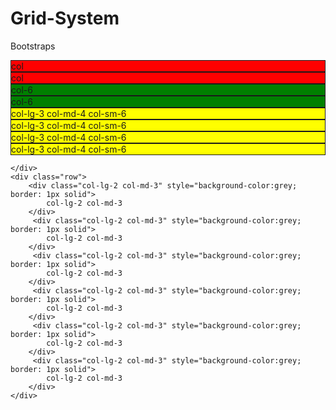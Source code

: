 # Grid-System
Bootstraps

<div class="row">
    <div class="col-6" style="background-color:red; border: 1px solid;">
        col
    </div>
     <div class="col-6" style="background-color:red; border: 1px solid;">
        col
    </div>
    <div class="row">
        <div class="col-6" style="background-color:green; border: 1px solid">
            col-6
        </div>
         <div class="col-6" style="background-color:green; border: 1px solid">
            col-6
        </div>
    </div>
    <div class="row">
        <div class="col-lg-3 col-md-4 col-sm-6" style="background-color:yellow; border: 1px solid">
            col-lg-3 col-md-4 col-sm-6
        </div>
        <div class="col-lg-3 col-md-4 col-sm-6" style="background-color:yellow; border: 1px solid">
            col-lg-3 col-md-4 col-sm-6
        </div>
        <div class="col-lg-3 col-md-4 col-sm-6" style="background-color:yellow; border: 1px solid">
            col-lg-3 col-md-4 col-sm-6
        </div>
        <div class="col-lg-3 col-md-4 col-sm-6" style="background-color:yellow; border: 1px solid">
            col-lg-3 col-md-4 col-sm-6
        </div>
        
    </div>
    <div class="row">
        <div class="col-lg-2 col-md-3" style="background-color:grey; border: 1px solid">
            col-lg-2 col-md-3
        </div>
         <div class="col-lg-2 col-md-3" style="background-color:grey; border: 1px solid">
            col-lg-2 col-md-3
        </div>
         <div class="col-lg-2 col-md-3" style="background-color:grey; border: 1px solid">
            col-lg-2 col-md-3
        </div>
         <div class="col-lg-2 col-md-3" style="background-color:grey; border: 1px solid">
            col-lg-2 col-md-3
        </div>
         <div class="col-lg-2 col-md-3" style="background-color:grey; border: 1px solid">
            col-lg-2 col-md-3
        </div>
         <div class="col-lg-2 col-md-3" style="background-color:grey; border: 1px solid">
            col-lg-2 col-md-3
        </div>
    </div>
</div>
